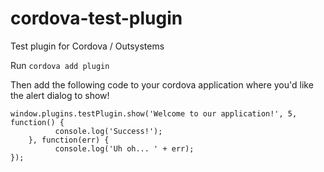 # cordova-test-plugin
Test plugin for Cordova / Outsystems

Run
`cordova add plugin`

Then add the following code to your cordova application where you'd like the alert dialog to show!
```
window.plugins.testPlugin.show('Welcome to our application!', 5, function() {
          console.log('Success!');
	}, function(err) {
	      console.log('Uh oh... ' + err);
});
```	